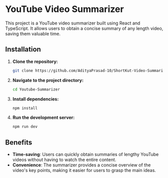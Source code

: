 
# YouTube Video Summarizer

This project is a YouTube video summarizer built using React and TypeScript. It allows users to obtain a concise summary of any length video, saving them valuable time.

## Installation

1. **Clone the repository:**
   ```bash
   git clone https://github.com/AdityaPrasad-10/ShortKut-Video-Summarizer
   ```

2. **Navigate to the project directory:**
   ```bash
   cd Youtube-Summarizer
   ```

3. **Install dependencies:**
   ```bash
   npm install
   ```

4. **Run the development server:**
   ```bash
   npm run dev
   ```

## Benefits

- **Time-saving**: Users can quickly obtain summaries of lengthy YouTube videos without having to watch the entire content.
- **Convenience**: The summarizer provides a concise overview of the video's key points, making it easier for users to grasp the main ideas.




